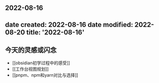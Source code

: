 2022-08-16
---
date created: 2022-08-16
date modified: 2022-08-20
title: '2022-08-16'
---

## 今天的灵感或闪念

- [[obsidian初学过程中的感受]]
- [[工作台视图规划]]
- [[pnpm、npm和yarn对比与选择]]
